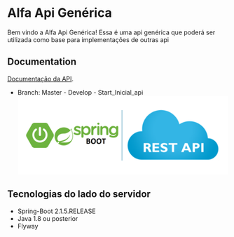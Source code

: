 # Alfa Api Genérica
Bem vindo a  Alfa Api Genérica!
Essa é uma api genérica que poderá ser utilizada como base para implementações de outras api <br /> 

## Documentation
[Documentação da API](https://github.com/renatoredes/api/wiki).<br />
* Branch: Master  -  Develop - Start_Inicial_api <br />
![API](https://github.com/renatoredes/api/blob/DOCUMENTATION/wiki/img/springboot.png) <br />

## Tecnologias do lado do servidor
* Spring-Boot 2.1.5.RELEASE
* Java 1.8 ou posterior
* Flyway









